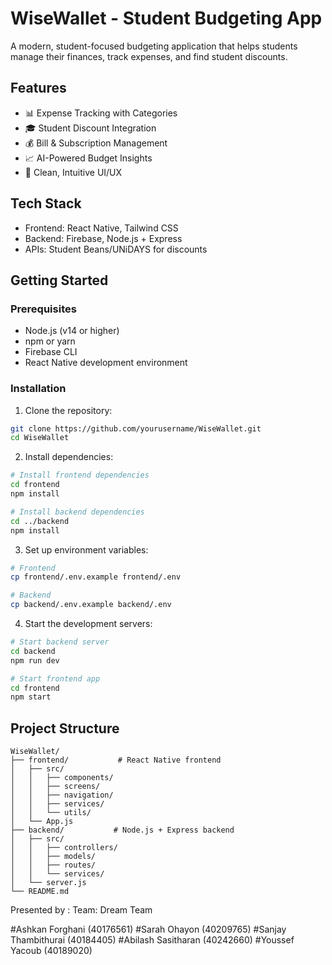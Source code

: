# WiseWallet - Student Budgeting App

A modern, student-focused budgeting application that helps students manage their finances, track expenses, and find student discounts.

## Features

- 📊 Expense Tracking with Categories
- 🎓 Student Discount Integration
- 💰 Bill & Subscription Management
- 📈 AI-Powered Budget Insights
- 🎨 Clean, Intuitive UI/UX

## Tech Stack

- Frontend: React Native, Tailwind CSS
- Backend: Firebase, Node.js + Express
- APIs: Student Beans/UNiDAYS for discounts

## Getting Started

### Prerequisites

- Node.js (v14 or higher)
- npm or yarn
- Firebase CLI
- React Native development environment

### Installation

1. Clone the repository:
```bash
git clone https://github.com/yourusername/WiseWallet.git
cd WiseWallet
```

2. Install dependencies:
```bash
# Install frontend dependencies
cd frontend
npm install

# Install backend dependencies
cd ../backend
npm install
```

3. Set up environment variables:
```bash
# Frontend
cp frontend/.env.example frontend/.env

# Backend
cp backend/.env.example backend/.env
```

4. Start the development servers:
```bash
# Start backend server
cd backend
npm run dev

# Start frontend app
cd frontend
npm start
```

## Project Structure

```
WiseWallet/
├── frontend/           # React Native frontend
│   ├── src/
│   │   ├── components/
│   │   ├── screens/
│   │   ├── navigation/
│   │   ├── services/
│   │   └── utils/
│   └── App.js
├── backend/           # Node.js + Express backend
│   ├── src/
│   │   ├── controllers/
│   │   ├── models/
│   │   ├── routes/
│   │   └── services/
│   └── server.js
└── README.md
```

Presented by :
Team: Dream Team

#Ashkan Forghani (40176561)
#Sarah Ohayon (40209765)
#Sanjay Thambithurai (40184405)
#Abilash Sasitharan (40242660)
#Youssef Yacoub (40189020)
